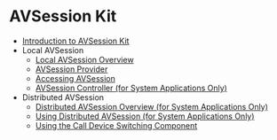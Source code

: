 # AVSession Kit

- [Introduction to AVSession Kit](avsession-overview.md)
- Local AVSession
  - [Local AVSession Overview](local-avsession-overview.md)
  - [AVSession Provider](using-avsession-developer.md)
  - [Accessing AVSession](avsession-access-scene.md)
  <!--Del-->
  - [AVSession Controller (for System Applications Only)](using-avsession-controller.md)
  <!--DelEnd-->
- Distributed AVSession
  <!--Del-->
  - [Distributed AVSession Overview (for System Applications Only)](distributed-avsession-overview.md)
  - [Using Distributed AVSession (for System Applications Only)](using-distributed-avsession.md)
  <!--DelEnd-->
  - [Using the Call Device Switching Component](using-switch-call-devices.md)
